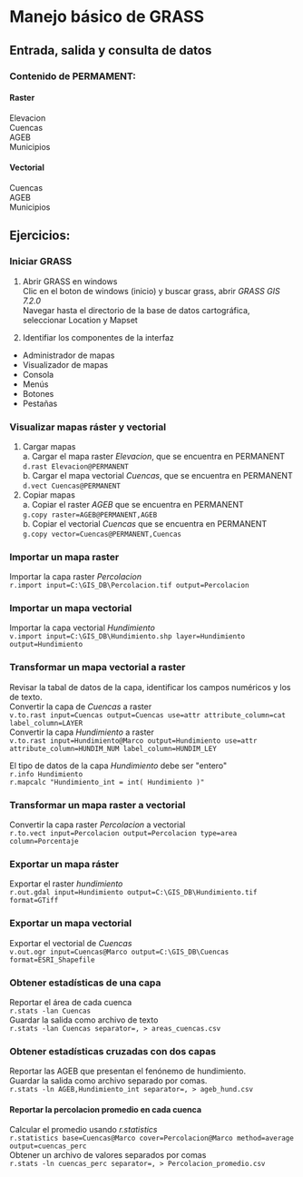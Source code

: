 

# Manejo básico de GRASS  
## Entrada, salida y consulta de datos  

### Contenido de PERMAMENT:
#### Raster
Elevacion  
Cuencas  
AGEB  
Municipios  

#### Vectorial
Cuencas  
AGEB  
Municipios  


## Ejercicios:

### Iniciar GRASS
1. Abrir GRASS en windows  
Clic en el boton de windows (inicio) y buscar grass, abrir *GRASS GIS 7.2.0*  
Navegar hasta el directorio de la base de datos cartográfica, seleccionar Location y Mapset

2. Identifiar los componentes de la interfaz
 * Administrador de mapas
 * Visualizador de mapas
 * Consola
 * Menús
 * Botones
 * Pestañas


### Visualizar mapas ráster y vectorial
1. Cargar mapas  
 a. Cargar el mapa raster *Elevacion*, que se encuentra en PERMANENT  
    ```d.rast Elevacion@PERMANENT```   
 b. Cargar el mapa vectorial *Cuencas*, que se encuentra en PERMANENT  
     ```d.vect Cuencas@PERMANENT```   
2. Copiar mapas  
 a. Copiar el raster *AGEB* que se encuentra en PERMANENT  
    ```g.copy raster=AGEB@PERMANENT,AGEB```  
 b. Copiar el vectorial *Cuencas* que se encuentra en PERMANENT  
    ```g.copy vector=Cuencas@PERMANENT,Cuencas```

### Importar un mapa raster
Importar la capa raster *Percolacion*   
```r.import input=C:\GIS_DB\Percolacion.tif output=Percolacion```

### Importar un mapa vectorial
Importar la capa vectorial *Hundimiento*   
```v.import input=C:\GIS_DB\Hundimiento.shp layer=Hundimiento output=Hundimiento```     

### Transformar un mapa vectorial a raster
Revisar la tabal de datos de la capa, identificar los campos numéricos y los de texto.  
Convertir la capa de *Cuencas* a raster   
```v.to.rast input=Cuencas output=Cuencas use=attr attribute_column=cat label_column=LAYER```   
Convertir la capa *Hundimiento* a raster   
```v.to.rast input=Hundimiento@Marco output=Hundimiento use=attr attribute_column=HUNDIM_NUM label_column=HUNDIM_LEY```  

El tipo de datos de la capa *Hundimiento* debe ser "entero"   
```r.info Hundimiento```   
```r.mapcalc "Hundimiento_int = int( Hundimiento )"```   



### Transformar un mapa raster a vectorial
Convertir la capa raster *Percolacion* a vectorial  
```r.to.vect input=Percolacion output=Percolacion type=area column=Porcentaje```   

### Exportar un mapa ráster
Exportar el raster *hundimiento*  
```r.out.gdal input=Hundimiento output=C:\GIS_DB\Hundimiento.tif format=GTiff```

### Exportar un mapa vectorial  
Exportar el vectorial de *Cuencas*  
```v.out.ogr input=Cuencas@Marco output=C:\GIS_DB\Cuencas format=ESRI_Shapefile```  

### Obtener estadísticas de una capa
Reportar el área de cada cuenca  
```r.stats -lan Cuencas```   
Guardar la salida como archivo de texto   
```r.stats -lan Cuencas separator=, > areas_cuencas.csv```     
### Obtener estadísticas cruzadas con dos capas
Reportar las AGEB que presentan el fenónemo de hundimiento.  
Guardar la salida como archivo separado por comas.  
```r.stats -ln AGEB,Hundimiento_int separator=, > ageb_hund.csv```   

#### Reportar la percolacion promedio en cada cuenca  

Calcular el promedio usando *r.statistics*   
```r.statistics base=Cuencas@Marco cover=Percolacion@Marco method=average output=cuencas_perc```   
Obtener un archivo de valores separados por comas   
```r.stats -ln cuencas_perc separator=, > Percolacion_promedio.csv```  
